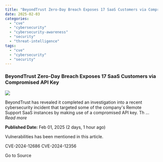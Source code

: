 ```yaml
---
title: "BeyondTrust Zero-Day Breach Exposes 17 SaaS Customers via Compromised API Key"
date: 2025-02-03
categories: 
  - "cve"
  - "cybersecurity"
  - "cybersecurity-awareness"
  - "security"
  - "threat-intelligence"
tags: 
  - "cve"
  - "cybersecurity"
  - "security"
---
```


### BeyondTrust Zero-Day Breach Exposes 17 SaaS Customers via Compromised API Key

![](https://upload.cvefeed.io/news/27348/thumbnail.jpg)

BeyondTrust has revealed it completed an investigation into a recent cybersecurity incident that targeted some of the company's Remote Support SaaS instances by making use of a compromised API key. Th ... _Read more_

**Published Date:** Feb 01, 2025 (2 days, 1 hour ago)

Vulnerabilities has been mentioned in this article.

CVE-2024-12686 CVE-2024-12356

Go to Source
